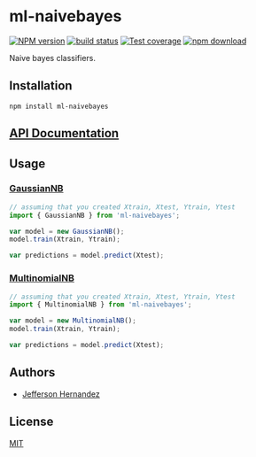 # ml-naivebayes

[![NPM version][npm-image]][npm-url]
[![build status][travis-image]][travis-url]
[![Test coverage][codecov-image]][codecov-url]
[![npm download][download-image]][download-url]

Naive bayes classifiers.

## Installation

`npm install ml-naivebayes`

## [API Documentation](https://mljs.github.io/naive-bayes/)

## Usage

### [GaussianNB](./src/GaussianNB.js)

```js
// assuming that you created Xtrain, Xtest, Ytrain, Ytest
import { GaussianNB } from 'ml-naivebayes';

var model = new GaussianNB();
model.train(Xtrain, Ytrain);

var predictions = model.predict(Xtest);
```

### [MultinomialNB](./src/MultinomialNB.js)

```js
// assuming that you created Xtrain, Xtest, Ytrain, Ytest
import { MultinomialNB } from 'ml-naivebayes';

var model = new MultinomialNB();
model.train(Xtrain, Ytrain);

var predictions = model.predict(Xtest);
```

## Authors

* [Jefferson Hernandez](https://github.com/JeffersonH44)

## License

[MIT](./LICENSE)

[npm-image]: https://img.shields.io/npm/v/ml-naivebayes.svg?style=flat-square
[npm-url]: https://npmjs.org/package/ml-naivebayes
[travis-image]: https://img.shields.io/travis/mljs/naive-bayes/master.svg?style=flat-square
[travis-url]: https://travis-ci.org/mljs/naive-bayes
[codecov-image]: https://img.shields.io/codecov/c/github/mljs/naive-bayes.svg?style=flat-square
[codecov-url]: https://codecov.io/github/mljs/naive-bayes
[download-image]: https://img.shields.io/npm/dm/ml-naivebayes.svg?style=flat-square
[download-url]: https://npmjs.org/package/ml-naivebayes
